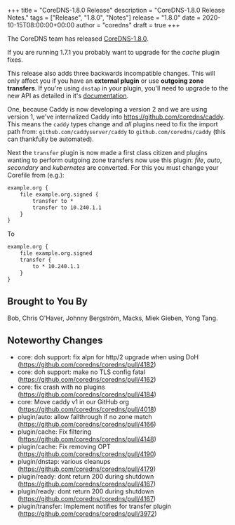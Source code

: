+++
title = "CoreDNS-1.8.0 Release"
description = "CoreDNS-1.8.0 Release Notes."
tags = ["Release", "1.8.0", "Notes"]
release = "1.8.0"
date = 2020-10-15T08:00:00+00:00
author = "coredns"
draft = true
+++

The CoreDNS team has released
[CoreDNS-1.8.0](https://github.com/coredns/coredns/releases/tag/v1.8.0).

If you are running 1.7.1 you probably want to upgrade for the *cache* plugin fixes.

This release also adds three backwards incompatible changes. This will only affect you if you have an
**external plugin** or use **outgoing zone transfers**. If you're using `dnstap` in your plugin,
you'll need to upgrade to the new API as detailed in it's [documentation](/plugins/dnstap).

One, because Caddy is now developing a version 2 and we are using version 1, we've internalized Caddy
into <https://github.com/coredns/caddy>. This means the `caddy` types change and *all* plugins need
to fix the import path from: `github.com/caddyserver/caddy` to `github.com/coredns/caddy` (this can
thankfully be automated).

Next the `transfer` plugin is now made a first class citizen and plugins wanting to perform outgoing
zone transfers now use this plugin: *file*, *auto*, *secondary* and *kubernetes* are converted.
For this you must change your Corefile from (e.g.):

``` txt
example.org {
    file example.org.signed {
        transfer to *
        transfer to 10.240.1.1
    }
}
```

To

``` txt
example.org {
    file example.org.signed
    transfer {
        to * 10.240.1.1
    }
}
```

## Brought to You By

Bob,
Chris O'Haver,
Johnny Bergström,
Macks,
Miek Gieben,
Yong Tang.

## Noteworthy Changes
* core: doh support: fix alpn for http/2 upgrade when using DoH (https://github.com/coredns/coredns/pull/4182)
* core: doh support: make no TLS config fatal (https://github.com/coredns/coredns/pull/4162)
* core: fix crash with no plugins (https://github.com/coredns/coredns/pull/4184)
* core: Move caddy v1 in our GitHub org (https://github.com/coredns/coredns/pull/4018)
* plugin/auto: allow fallthrough if no zone match (https://github.com/coredns/coredns/pull/4166)
* plugin/cache: Fix filtering (https://github.com/coredns/coredns/pull/4148)
* plugin/cache: Fix removing OPT (https://github.com/coredns/coredns/pull/4190)
* plugin/dnstap: various cleanups (https://github.com/coredns/coredns/pull/4179)
* plugin/ready: dont return 200 during shutdown (https://github.com/coredns/coredns/pull/4167)
* plugin/ready: dont return 200 during shutdown (https://github.com/coredns/coredns/pull/4167)
* plugin/transfer: Implement notifies for transfer plugin (https://github.com/coredns/coredns/pull/3972)
